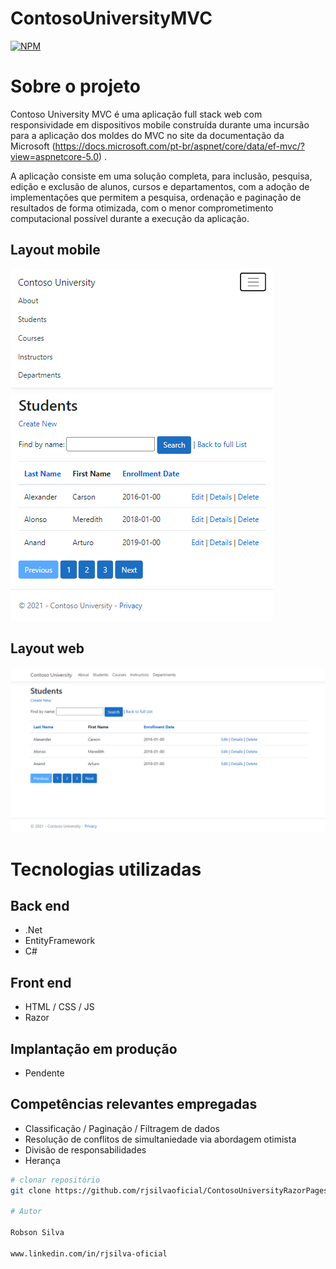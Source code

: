 # ContosoUniversityMVC

[![NPM](https://img.shields.io/github/license/rjsilvaoficial/ContosoUniversityMVC)](https://github.com/rjsilvaoficial/ContosoUniversityMVC/blob/master/License)


# Sobre o projeto

Contoso University MVC é uma aplicação full stack web com responsividade em dispositivos mobile construída durante uma incursão para a aplicação dos moldes do MVC no site da documentação da Microsoft  (https://docs.microsoft.com/pt-br/aspnet/core/data/ef-mvc/?view=aspnetcore-5.0) .

A aplicação consiste em uma solução completa, para inclusão, pesquisa, edição e exclusão de alunos, cursos e departamentos, com a adoção de implementações que permitem a pesquisa, ordenação e paginação de resultados de forma otimizada, com o menor comprometimento computacional possível durante a execução da aplicação.

## Layout mobile

![Mobile 1](https://github.com/rjsilvaoficial/ContosoUniversityRazorPages/blob/master/ContosoUniversity/wwwroot/screenShots/ContosoUniversity_Mobile.png?raw=true) 

## Layout web
![Web 1](https://github.com/rjsilvaoficial/ContosoUniversityRazorPages/blob/master/ContosoUniversity/wwwroot/screenShots/ContosoUniversity_Web.png?raw=true)



# Tecnologias utilizadas
## Back end
- .Net
- EntityFramework
- C#
## Front end
- HTML / CSS / JS
- Razor

## Implantação em produção
- Pendente

## Competências relevantes empregadas
- Classificação / Paginação / Filtragem de dados
- Resolução de conflitos de simultaniedade via abordagem otimista
- Divisão de responsabilidades
- Herança

```bash
# clonar repositório
git clone https://github.com/rjsilvaoficial/ContosoUniversityRazorPages.git

# Autor

Robson Silva

www.linkedin.com/in/rjsilva-oficial


